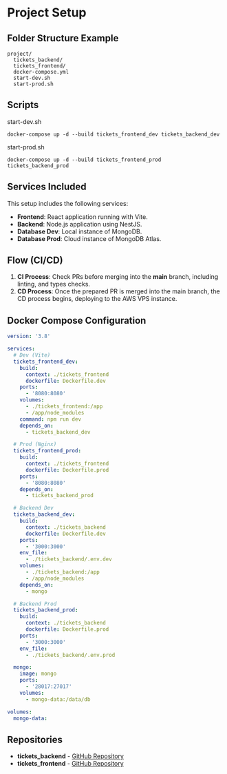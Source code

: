 # Project Setup

## Folder Structure Example

```
project/
  tickets_backend/
  tickets_frontend/
  docker-compose.yml
  start-dev.sh
  start-prod.sh
```

## Scripts

start-dev.sh

```
docker-compose up -d --build tickets_frontend_dev tickets_backend_dev
```

start-prod.sh

```
docker-compose up -d --build tickets_frontend_prod tickets_backend_prod
```

## Services Included

This setup includes the following services:

- **Frontend**: React application running with Vite.
- **Backend**: Node.js application using NestJS.
- **Database Dev**: Local instance of MongoDB.
- **Database Prod**: Cloud instance of MongoDB Atlas.

## Flow (CI/CD)

1. **CI Process**: Check PRs before merging into the **main** branch, including linting, and types checks.
2. **CD Process**: Once the prepared PR is merged into the main branch, the CD process begins, deploying to the AWS VPS instance.

## Docker Compose Configuration

```yaml
version: '3.8'

services:
  # Dev (Vite)
  tickets_frontend_dev:
    build:
      context: ./tickets_frontend
      dockerfile: Dockerfile.dev
    ports:
      - '8080:8080'
    volumes:
      - ./tickets_frontend:/app
      - /app/node_modules
    command: npm run dev
    depends_on:
      - tickets_backend_dev

  # Prod (Nginx)
  tickets_frontend_prod:
    build:
      context: ./tickets_frontend
      dockerfile: Dockerfile.prod
    ports:
      - '8080:8080'
    depends_on:
      - tickets_backend_prod

  # Backend Dev
  tickets_backend_dev:
    build:
      context: ./tickets_backend
      dockerfile: Dockerfile.dev
    ports:
      - '3000:3000'
    env_file:
      - ./tickets_backend/.env.dev
    volumes:
      - ./tickets_backend:/app
      - /app/node_modules
    depends_on:
      - mongo

  # Backend Prod
  tickets_backend_prod:
    build:
      context: ./tickets_backend
      dockerfile: Dockerfile.prod
    ports:
      - '3000:3000'
    env_file:
      - ./tickets_backend/.env.prod

  mongo:
    image: mongo
    ports:
      - '28017:27017'
    volumes:
      - mongo-data:/data/db

volumes:
  mongo-data:
```

## Repositories

- **tickets_backend** - [GitHub Repository](https://github.com/AndreyFaichuk/tickets_backend)
- **tickets_frontend** - [GitHub Repository](https://github.com/AndreyFaichuk/tickets_frontend)
